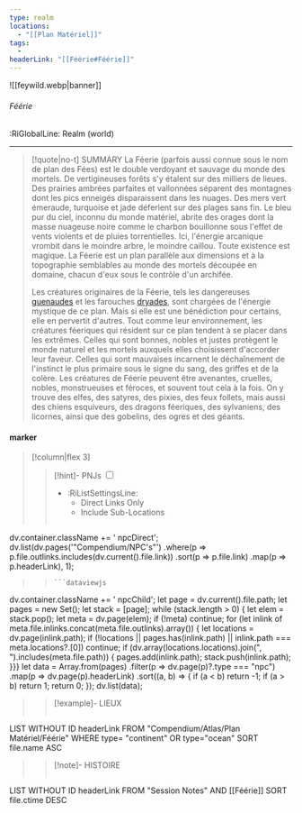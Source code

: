 ```yaml
---
type: realm
locations:
  - "[[Plan Matériel]]"
tags:
  - 
headerLink: "[[Féérie#Féérie]]"
---
```


![[feywild.webp|banner]]
###### Féérie
<span class="sub2">:RiGlobalLine: Realm (world)</span>
___

> [!quote|no-t] SUMMARY
>La Féerie (parfois aussi connue sous le nom de plan des Fées) est le double verdoyant et sauvage du monde des mortels. De vertigineuses forêts s'y étalent sur des milliers de lieues. Des prairies ambrées parfaites et vallonnées séparent des montagnes dont les pics enneigés disparaissent dans les nuages. Des mers vert émeraude, turquoise et jade déferlent sur des plages sans fin. Le bleu pur du ciel, inconnu du monde matériel, abrite des orages dont la masse nuageuse noire comme le charbon bouillonne sous l'effet de vents violents et de pluies torrentielles. Ici, l'énergie arcanique vrombit dans le moindre arbre, le moindre caillou. Toute existence est magique. La Féerie est un plan parallèle aux dimensions et à la topographie semblables au monde des mortels découpée en domaine, chacun d'eux sous le contrôle d'un archifée.  
>
>Les créatures originaires de la Féerie, tels les dangereuses [guenaudes](https://www.aidedd.org/dnd/monstres.php?vf=guenaude-verte) et les farouches [dryades](https://www.aidedd.org/dnd/monstres.php?vf=dryade), sont chargées de l'énergie mystique de ce plan. Mais si elle est une bénédiction pour certains, elle en pervertit d'autres. Tout comme leur environnement, les créatures féeriques qui résident sur ce plan tendent à se placer dans les extrêmes. Celles qui sont bonnes, nobles et justes protègent le monde naturel et les mortels auxquels elles choisissent d'accorder leur faveur. Celles qui sont mauvaises incarnent le déchaînement de l'instinct le plus primaire sous le signe du sang, des griffes et de la colère. Les créatures de Féerie peuvent être avenantes, cruelles, nobles, monstrueuses et féroces, et souvent tout cela à la fois. On y trouve des elfes, des satyres, des pixies, des feux follets, mais aussi des chiens esquiveurs, des dragons féeriques, des sylvaniens, des licornes, ainsi que des gobelins, des ogres et des géants.

#### marker
> [!column|flex 3]
> > [!hint]-  PNJs
> > <input type="checkbox" id="npc"/><ul class="sortMenu"><li class="sortIcon">:RiListSettingsLine:<ul class="dropdown npcedit"><li><label for="npc" class="directLabel active">Direct Links Only</label></li><li><label for="npc" class="childLabel">Include Sub-Locations</label></li></ul></li></ul>
> >```dataviewjs
dv.container.className += ' npcDirect';
dv.list(dv.pages('"Compendium/NPC\'s"')
 .where(p => p.file.outlinks.includes(dv.current().file.link))
.sort(p => p.file.link)
.map(p => p.headerLink), 1);
>>```
>>```dataviewjs
dv.container.className += ' npcChild';
let page = dv.current().file.path;
let pages = new Set();
let stack = [page];
while (stack.length > 0) {
let elem = stack.pop();
let meta = dv.page(elem);
if (!meta) continue;
for (let inlink of meta.file.inlinks.concat(meta.file.outlinks).array()) {
let locations = dv.page(inlink.path);
if (!locations || pages.has(inlink.path) || inlink.path === meta.locations?.[0]) continue;
 if (dv.array(locations.locations).join(", ").includes(meta.file.path)) {
 pages.add(inlink.path);
 stack.push(inlink.path);
}}}
let data = Array.from(pages)
.filter(p => dv.page(p)?.type === "npc")
.map(p => dv.page(p).headerLink)
.sort((a, b) => {
if (a < b) return -1;
if (a > b) return 1;
return 0;
});
dv.list(data);
> 
>> [!example]- LIEUX
>>```dataview
LIST WITHOUT ID headerLink
FROM "Compendium/Atlas/Plan Matériel/Féérie"
WHERE type= "continent" OR type="ocean"
SORT file.name ASC
>
>> [!note]- HISTOIRE
>>```dataview
LIST WITHOUT ID headerLink
FROM "Session Notes" AND [[Féérie]]
SORT file.ctime DESC